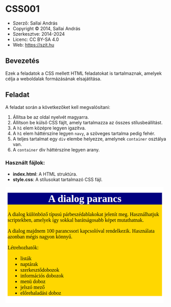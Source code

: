 # CSS001

* Szerző: Sallai András
* Copyright © 2014, Sallai András
* Szerkesztve: 2014-2024
* Licenc: CC BY-SA 4.0
* Web: https://szit.hu

## Bevezetés

Ezek a feladatok a CSS mellett HTML feladatokat is tartalmaznak, amelyek célja a weboldalak formázásának elsajátítása.

## Feladat

A feladat során a következőket kell megvalósítani:

1. Állítsa be az oldal nyelvét magyarra.
2. Állítson be külső CSS fájlt, amely tartalmazza az összes stílusbeállítást.
3. A `h1` elem középre legyen igazítva.
4. A `h1` elem háttérszíne legyen `navy`, a szöveges tartalma pedig fehér.
5. A teljes tartalmat egy `div` elembe helyezze, amelynek `container` osztálya van.
6. A `container` div háttérszíne legyen arany.

### Használt fájlok:

- **index.html**: A HTML struktúra.
- **style.css**: A stílusokat tartalmazó CSS fájl.

![Minta](minta_0001.png)
